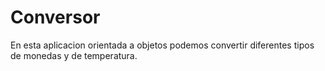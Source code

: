 # Conversor

En esta aplicacion orientada a objetos podemos convertir diferentes tipos de monedas y de temperatura.


